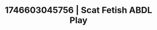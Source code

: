 ---
categories:
- Curvy goddess
- AI-generated
- Cosplay
- Glowing skin
- Deep touch
- Slow strip tease
- ASMR
- Dirty mind games
image: /assets/images/1746603045756.jpg
layout: post
seo:
  description: Featured content with exclusive ABDL Play, Scat Fetish. HD images available.
  keywords: ABDL Play, Scat Fetish
  og_image: /assets/images/1746603045756.jpg
  schema_type: VisualArtwork
tags:
- ABDL Play
- '#1746603045756'
- Scat Fetish
title: 1746603045756 | Scat Fetish ABDL Play
---
